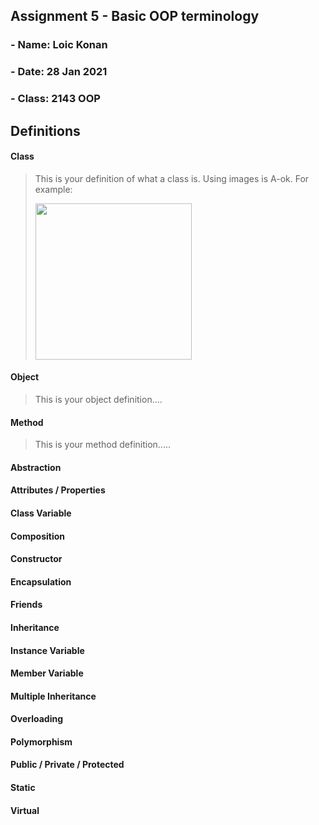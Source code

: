 ## Assignment 5 - Basic OOP terminology
### - Name: Loic Konan
### - Date: 28 Jan 2021
### - Class: 2143 OOP



## Definitions

#### Class

> This is your definition of what a class is. Using images is A-ok. For example: 
>
><img src="https://ds055uzetaobb.cloudfront.net/image_optimizer/722c82aff075a14313be7fa7463f7fedad151a0a.png" width=250>


#### Object
> This is your object definition....

#### Method
> This is your method definition.....

#### Abstraction

#### Attributes / Properties


#### Class Variable


#### Composition


#### Constructor


#### Encapsulation


#### Friends


#### Inheritance


#### Instance Variable


#### Member Variable


#### Multiple Inheritance


#### Overloading


#### Polymorphism


#### Public / Private / Protected


#### Static


#### Virtual
